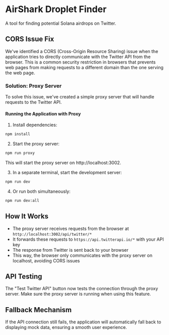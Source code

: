 # AirShark Droplet Finder

A tool for finding potential Solana airdrops on Twitter.

## CORS Issue Fix

We've identified a CORS (Cross-Origin Resource Sharing) issue when the application tries to directly communicate with the Twitter API from the browser. This is a common security restriction in browsers that prevents web pages from making requests to a different domain than the one serving the web page.

### Solution: Proxy Server

To solve this issue, we've created a simple proxy server that will handle requests to the Twitter API.

#### Running the Application with Proxy

1. Install dependencies:
```bash
npm install
```

2. Start the proxy server:
```bash
npm run proxy
```

This will start the proxy server on http://localhost:3002.

3. In a separate terminal, start the development server:
```bash
npm run dev
```

4. Or run both simultaneously:
```bash
npm run dev:all
```

## How It Works

- The proxy server receives requests from the browser at `http://localhost:3002/api/twitter/*`
- It forwards these requests to `https://api.twitterapi.io/*` with your API key
- The response from Twitter is sent back to your browser
- This way, the browser only communicates with the proxy server on localhost, avoiding CORS issues

## API Testing

The "Test Twitter API" button now tests the connection through the proxy server. Make sure the proxy server is running when using this feature.

## Fallback Mechanism

If the API connection still fails, the application will automatically fall back to displaying mock data, ensuring a smooth user experience.
